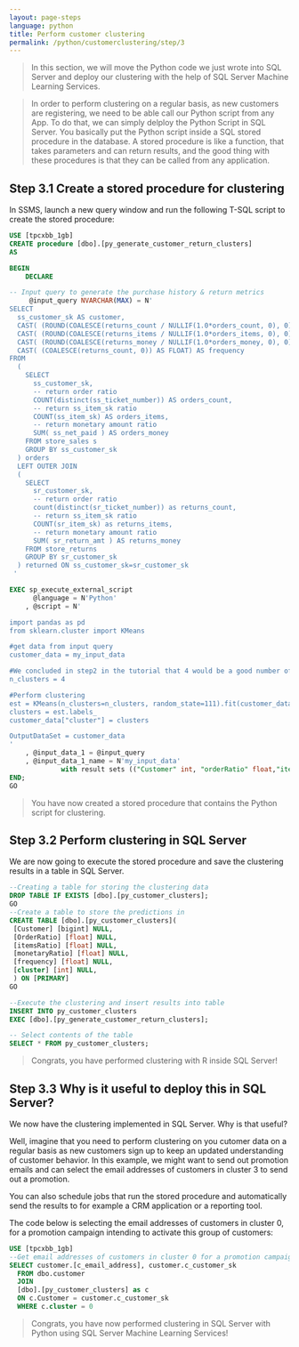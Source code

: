 ```yaml
---
layout: page-steps
language: python
title: Perform customer clustering
permalink: /python/customerclustering/step/3
---
```



>In this section, we will move the Python code we just wrote into SQL Server and deploy our clustering with the help of SQL Server Machine Learning Services.

>In order to perform clustering on a regular basis, as new customers are registering, we need to be able call our Python script from any App. 
To do that, we can simply delploy the Python Script in SQL Server. You basically put the Python script inside a SQL stored procedure in the database. A stored procedure is like a function, that takes parameters and can return results, and the good thing with these procedures is that they can be called from any application. 


## Step 3.1 Create a stored procedure for clustering

In SSMS, launch a new query window and run the following T-SQL script to create the stored procedure:

```sql
USE [tpcxbb_1gb]
CREATE procedure [dbo].[py_generate_customer_return_clusters]
AS

BEGIN
	DECLARE

-- Input query to generate the purchase history & return metrics
	 @input_query NVARCHAR(MAX) = N'
SELECT
  ss_customer_sk AS customer,
  CAST( (ROUND(COALESCE(returns_count / NULLIF(1.0*orders_count, 0), 0), 7) ) AS FLOAT) AS orderRatio,
  CAST( (ROUND(COALESCE(returns_items / NULLIF(1.0*orders_items, 0), 0), 7) ) AS FLOAT) AS itemsRatio,
  CAST( (ROUND(COALESCE(returns_money / NULLIF(1.0*orders_money, 0), 0), 7) ) AS FLOAT) AS monetaryRatio,
  CAST( (COALESCE(returns_count, 0)) AS FLOAT) AS frequency  
FROM
  (
    SELECT
      ss_customer_sk,
      -- return order ratio
      COUNT(distinct(ss_ticket_number)) AS orders_count,
      -- return ss_item_sk ratio
      COUNT(ss_item_sk) AS orders_items,
      -- return monetary amount ratio
      SUM( ss_net_paid ) AS orders_money
    FROM store_sales s
    GROUP BY ss_customer_sk
  ) orders
  LEFT OUTER JOIN
  (
    SELECT
      sr_customer_sk,
      -- return order ratio
      count(distinct(sr_ticket_number)) as returns_count,
      -- return ss_item_sk ratio
      COUNT(sr_item_sk) as returns_items,
      -- return monetary amount ratio
      SUM( sr_return_amt ) AS returns_money
    FROM store_returns
    GROUP BY sr_customer_sk
  ) returned ON ss_customer_sk=sr_customer_sk 
 '

EXEC sp_execute_external_script
	  @language = N'Python'
	, @script = N'

import pandas as pd
from sklearn.cluster import KMeans

#get data from input query
customer_data = my_input_data

#We concluded in step2 in the tutorial that 4 would be a good number of clusters
n_clusters = 4

#Perform clustering
est = KMeans(n_clusters=n_clusters, random_state=111).fit(customer_data[["orderRatio","itemsRatio","monetaryRatio","frequency"]])
clusters = est.labels_
customer_data["cluster"] = clusters

OutputDataSet = customer_data
'
	, @input_data_1 = @input_query
	, @input_data_1_name = N'my_input_data'
			 with result sets (("Customer" int, "orderRatio" float,"itemsRatio" float,"monetaryRatio" float,"frequency" float,"cluster" float));
END;
GO
```

>You have now created a stored procedure that contains the Python script for clustering.


## Step 3.2 Perform clustering in SQL Server

We are now going to execute the stored procedure and save the clustering results in a table in SQL Server. 

```sql
--Creating a table for storing the clustering data
DROP TABLE IF EXISTS [dbo].[py_customer_clusters];
GO
--Create a table to store the predictions in
CREATE TABLE [dbo].[py_customer_clusters](
 [Customer] [bigint] NULL,
 [OrderRatio] [float] NULL,
 [itemsRatio] [float] NULL,
 [monetaryRatio] [float] NULL,
 [frequency] [float] NULL,
 [cluster] [int] NULL,
 ) ON [PRIMARY]
GO

--Execute the clustering and insert results into table
INSERT INTO py_customer_clusters
EXEC [dbo].[py_generate_customer_return_clusters];

-- Select contents of the table
SELECT * FROM py_customer_clusters;
```

>Congrats, you have performed clustering with R inside SQL Server!


## Step 3.3 Why is it useful to deploy this in SQL Server?

We now have the clustering implemented in SQL Server. Why is that useful?

Well, imagine that you need to perform clustering on you cutomer data on a regular basis as new customers sign up to keep an updated understanding of customer behavior. In this example, we might want to send out promotion emails and can select the email addresses of customers in cluster 3 to send out a promotion.

You can also schedule jobs that run the stored procedure and automatically send the results to for example a CRM application or a reporting tool. 

The code below is selecting the email addresses of customers in cluster 0, for a promotion campaign intending to activate this group of customers:

```sql
USE [tpcxbb_1gb]
--Get email addresses of customers in cluster 0 for a promotion campaign
SELECT customer.[c_email_address], customer.c_customer_sk
  FROM dbo.customer
  JOIN
  [dbo].[py_customer_clusters] as c
  ON c.Customer = customer.c_customer_sk
  WHERE c.cluster = 0
```

> Congrats, you have now performed clustering in SQL Server with Python using SQL Server Machine Learning Services! 
